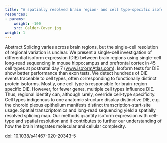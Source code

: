 ```yaml
---
title: "A spatially resolved brain region- and cell type-specific isoform atlas of the postnatal mouse brain"
resources:
- params:
    weight: -100
    src: Calder-Cover.jpg
weight: 1
---
```


Abstract
Splicing varies across brain regions, but the single-cell resolution of regional variation is unclear. We present a single-cell investigation of differential isoform expression (DIE) between brain regions using single-cell long-read sequencing in mouse hippocampus and prefrontal cortex in 45 cell types at postnatal day 7 (www.isoformAtlas.com). Isoform tests for DIE show better performance than exon tests.  We detect hundreds of DIE events traceable to cell types, often corresponding to functionally distinct protein isoforms. Mostly, one cell type is responsible for brain-region specific DIE. However, for fewer genes, multiple cell types influence DIE. Thus, regional identity can, although rarely, override cell-type specificity. Cell types indigenous to one anatomic structure display distinctive DIE, e.g. the choroid plexus epithelium manifests distinct transcription-start-site usage. Spatial transcriptomics and long-read sequencing yield a spatially resolved splicing map. Our methods quantify isoform expression with cell-type and spatial resolution and it contributes to further our understanding of how the brain integrates molecular and cellular complexity.

doi: 10.1038/s41467-020-20343-5
